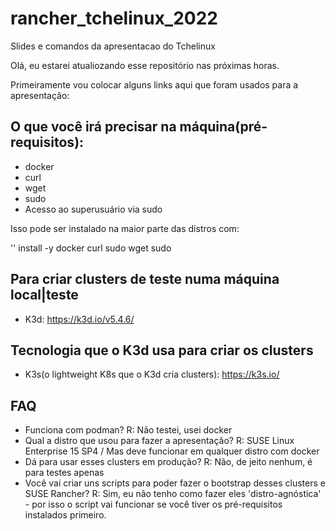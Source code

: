 # rancher_tchelinux_2022
Slides e comandos da apresentacao do Tchelinux

Olá, eu estarei atualiozando esse repositório nas próximas horas.

Primeiramente vou colocar alguns links aqui que foram usados para a apresentação:


## O que você irá precisar na máquina(pré-requisitos):

- docker
- curl
- wget
- sudo
- Acesso ao superusuário via sudo

Isso pode ser instalado na maior parte das distros com:

'<gerenciador de pacotes>' install -y docker curl sudo wget sudo 

## Para criar clusters de teste numa máquina local|teste
- K3d: https://k3d.io/v5.4.6/

## Tecnologia que o K3d usa para criar os clusters
- K3s(o lightweight K8s que o K3d cria clusters): https://k3s.io/ 


## FAQ

- Funciona com podman? R: Não testei, usei docker
- Qual a distro que usou para fazer a apresentação? R: SUSE Linux Enterprise 15 SP4 / Mas deve funcionar em qualquer distro com docker 
- Dá para usar esses clusters em produção? R: Não, de jeito nenhum, é para testes apenas
- Você vai criar uns scripts para poder fazer o bootstrap desses clusters e SUSE Rancher? 
R: Sim, eu não tenho como fazer eles 'distro-agnóstica' - por isso o script vai funcionar se você tiver os pré-requisitos instalados primeiro. 


